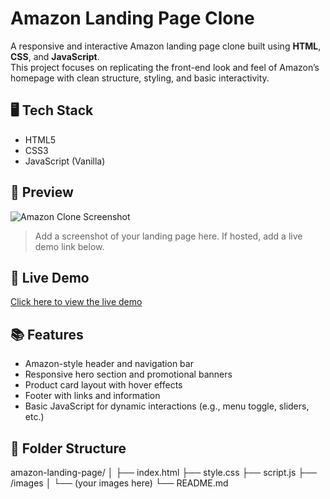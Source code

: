 # Amazon Landing Page Clone

A responsive and interactive Amazon landing page clone built using **HTML**, **CSS**, and **JavaScript**.  
This project focuses on replicating the front-end look and feel of Amazon’s homepage with clean structure, styling, and basic interactivity.

## 🖥️ Tech Stack

- HTML5
- CSS3
- JavaScript (Vanilla)

## 📸 Preview

![Amazon Clone Screenshot](./screenshot.png)

> Add a screenshot of your landing page here. If hosted, add a live demo link below.

## 🚀 Live Demo

[Click here to view the live demo](https://your-live-demo-link.com)

## 📚 Features

- Amazon-style header and navigation bar
- Responsive hero section and promotional banners
- Product card layout with hover effects
- Footer with links and information
- Basic JavaScript for dynamic interactions (e.g., menu toggle, sliders, etc.)

## 📂 Folder Structure

amazon-landing-page/
│
├── index.html
├── style.css
├── script.js
├── /images
│ └── (your images here)
└── README.md
